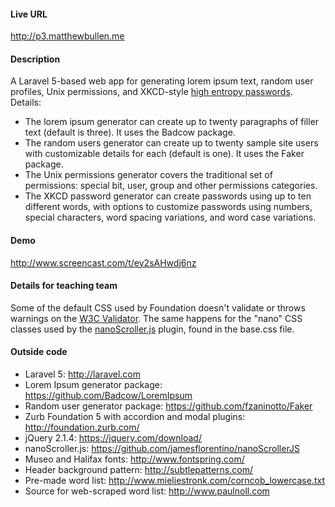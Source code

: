 
#### Live URL

http://p3.matthewbullen.me

#### Description

A Laravel 5-based web app for generating lorem ipsum text, random user profiles, Unix permissions, and XKCD-style [high entropy passwords](https://xkcd.com/936/). Details:
* The lorem ipsum generator can create up to twenty paragraphs of filler text (default is three). It uses the Badcow package.
* The random users generator can create up to twenty sample site users with customizable details for each (default is one). It uses the Faker package.
* The Unix permissions generator covers the traditional set of permissions: special bit, user, group and other permissions categories.
* The XKCD password generator can create passwords using up to ten different words, with options to customize passwords using numbers, special characters, word spacing variations, and word case variations.

#### Demo

http://www.screencast.com/t/ey2sAHwdj6nz

#### Details for teaching team

Some of the default CSS used by Foundation doesn't validate or throws warnings on the [W3C Validator](https://jigsaw.w3.org/css-validator/). The same happens for the "nano" CSS classes used by the [nanoScroller.js](https://github.com/jamesflorentino/nanoScrollerJS) plugin, found in the base.css file.

#### Outside code

* Laravel 5: http://laravel.com
* Lorem Ipsum generator package: https://github.com/Badcow/LoremIpsum
* Random user generator package: https://github.com/fzaninotto/Faker
* Zurb Foundation 5 with accordion and modal plugins: http://foundation.zurb.com/
* jQuery 2.1.4: https://jquery.com/download/
* nanoScroller.js: https://github.com/jamesflorentino/nanoScrollerJS
* Museo and Halifax fonts: http://www.fontspring.com/
* Header background pattern: http://subtlepatterns.com/
* Pre-made word list: http://www.mieliestronk.com/corncob_lowercase.txt
* Source for web-scraped word list: http://www.paulnoll.com
